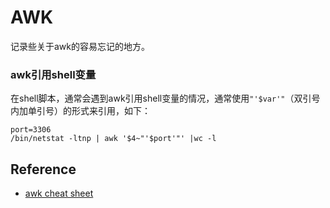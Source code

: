 AWK
===
记录些关于awk的容易忘记的地方。

### awk引用shell变量

在shell脚本，通常会遇到awk引用shell变量的情况，通常使用`"'$var'"`（双引号内加单引号）的形式来引用，如下：
```
port=3306
/bin/netstat -ltnp | awk '$4~"'$port'"' |wc -l
```


Reference
---

- [awk cheat sheet](http://www.catonmat.net/download/awk.cheat.sheet.pdf)
